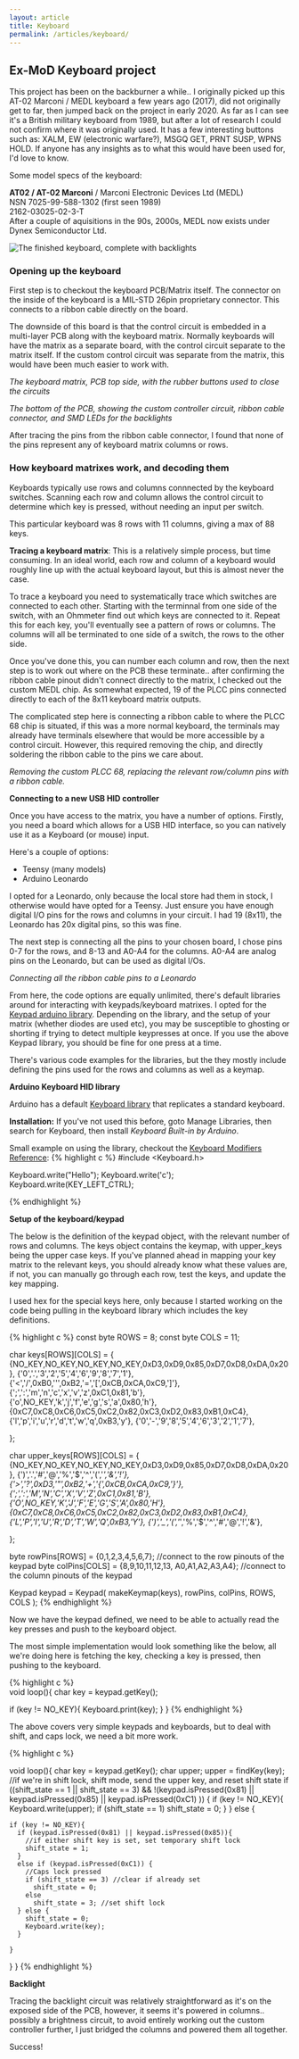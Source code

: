 ```yaml
---
layout: article
title: Keyboard
permalink: /articles/keyboard/
---
```


## Ex-MoD Keyboard project

This project has been on the backburner a while.. I originally picked up this AT-02 Marconi / MEDL keyboard a few years ago (2017), did not originally get to far, then jumped back on the project in early 2020. As far as I can see it's a British military keyboard from 1989, but after a lot of research I could not confirm where it was originally used. It has a few interesting buttons such as: XALM, EW (electronic warfare?), MSGQ GET, PRNT SUSP, WPNS HOLD. If anyone has any insights as to what this would have been used for, I'd love to know.

Some model specs of the keyboard:<br />

**AT02 / AT-02 Marconi** / Marconi Electronic Devices Ltd (MEDL)<br />
NSN 7025-99-588-1302 (first seen 1989)<br />
2162-03025-02-3-T<br />
After a couple of aquisitions in the 90s, 2000s, MEDL now exists under Dynex Semiconductor Ltd.

<img class="img-responsive" src="/img/articles/keyboard1.jpg" title="The finished keyboard, complete with backlights">

### Opening up the keyboard

First step is to checkout the keyboard PCB/Matrix itself. The connector on the inside of the keyboard is a MIL-STD 26pin proprietary connector. This connects to a ribbon cable directly on the board.

The downside of this board is that the control circuit is embedded in a multi-layer PCB along with the keyboard matrix. Normally keyboards will have the matrix as a separate board, with the control circuit separate to the matrix itself. If the custom control circuit was separate from the matrix, this would have been much easier to work with.

*The keyboard matrix, PCB top side, with the rubber buttons used to close the circuits*
<img class="img-responsive" src="/img/articles/keyboard2.jpg" title="">

*The bottom of the PCB, showing the custom controller circuit, ribbon cable connector, and SMD LEDs for the backlights*
<img class="img-responsive" src="/img/articles/keyboard3.jpg" title="">


After tracing the pins from the ribbon cable connector, I found that none of the pins represent any of keyboard matrix columns or rows.

### How keyboard matrixes work, and decoding them

Keyboards typically use rows and columns connnected by the keyboard switches. Scanning each row and column allows the control circuit to determine which key is pressed, without needing an input per switch.

This particular keyboard was 8 rows with 11 columns, giving a max of 88 keys.

**Tracing a keyboard matrix**: This is a relatively simple process, but time consuming. In an ideal world, each row and column of a keyboard would roughly line up with the actual keyboard layout, but this is almost never the case.

To trace a keyboard you need to systematically trace which switches are connected to each other. Starting with the terminnal from one side of the switch, with an Ohmmeter find out which keys are connected to it. Repeat this for each key, you'll eventually see a pattern of rows or columns. The columns will all be terminated to one side of a switch, the rows to the other side.

Once you've done this, you can number each column and row, then the next step is to work out where on the PCB these terminate.. after confirming the ribbon cable pinout didn't connect directly to the matrix, I checked out the custom MEDL chip. As somewhat expected, 19 of the PLCC pins connected directly to each of the 8x11 keyboard matrix outputs.  

The complicated step here is connecting a ribbon cable to where the PLCC 68 chip is situated, if this was a more normal keyboard, the terminals may already have terminals elsewhere that would be more accessible by a control circuit. However, this required removing the chip, and directly soldering the ribbon cable to the pins we care about.


*Removing the custom PLCC 68, replacing the relevant row/column pins with a ribbon cable.*
<img class="img-responsive" src="/img/articles/keyboard4.jpg" title="">


**Connecting to a new USB HID controller**

Once you have access to the matrix, you have a number of options. Firstly, you need a board which allows for a USB HID interface, so you can natively use it as a Keyboard (or mouse) input.

Here's a couple of options:

- Teensy (many models)
- Arduino Leonardo

I opted for a Leonardo, only because the local store had them in stock, I otherwise would have opted for a Teensy. Just ensure you have enough digital I/O pins for the rows and columns in your circuit. I had 19 (8x11), the Leonardo has 20x digital pins, so this was fine.

The next step is connecting all the pins to your chosen board, I chose pins 0-7 for the rows, and 8-13 and A0-A4 for the columns. A0-A4 are analog pins on the Leonardo, but can be used as digital I/Os.

*Connecting all the ribbon cable pins to a Leonardo*
<img class="img-responsive" src="/img/articles/keyboard5.jpg" title="">


From here, the code options are equally unlimited, there's default libraries around for interacting with keypads/keyboard matrixes. I opted for the [Keypad arduino library](https://playground.arduino.cc/Code/Keypad/). Depending on the library, and the setup of your matrix (whether diodes are used etc), you may be susceptible to ghosting or shorting if trying to detect multiple keypresses at once. If you use the above Keypad library, you should be fine for one press at a time.

There's various code examples for the libraries, but the they mostly include defining the pins used for the rows and columns as well as a keymap.

**Arduino Keyboard HID library**

Arduino has a default [Keyboard library](https://www.arduino.cc/reference/en/language/functions/usb/keyboard/) that replicates a standard keyboard. 

**Installation:** If you've not used this before, goto Manage Libraries, then search for Keyboard, then install *Keyboard Built-in by Arduino*.


Small example on using the library, checkout the [Keyboard Modifiers Reference](https://www.arduino.cc/en/Reference/KeyboardModifiers):
{% highlight c %} 
#include <Keyboard.h>

Keyboard.write("Hello");
Keyboard.write('c'); 
Keyboard.write(KEY_LEFT_CTRL);

{% endhighlight %}

**Setup of the keyboard/keypad**

The below is the definition of the keypad object, with the relevant number of rows and columns. The keys object contains the keymap, with upper_keys being the upper case keys. If you've planned ahead in mapping your key matrix to the relevant keys, you should already know what these values are, if not, you can manually go through each row, test the keys, and update the key mapping.

I used hex for the special keys here, only because I started working on the code being pulling in the keyboard library which includes the key definitions.

{% highlight c %} 
const byte ROWS = 8;
const byte COLS = 11;

char keys[ROWS][COLS] = {
  {NO_KEY,NO_KEY,NO_KEY,NO_KEY,0xD3,0xD9,0x85,0xD7,0xD8,0xDA,0x20},
  {'0','.','3','2','5','4','6','9','8','7','1'},                               
  {'<','/',0xB0,'\'',0xB2,'=','[',0xCB,0xCA,0xC9,']'},
  {';',':','m','n','c','x','v','z',0xC1,0x81,'b'},
  {'o',NO_KEY,'k','j','f','e','g','s','a',0x80,'h'},
  {0xC7,0xC8,0xC6,0xC5,0xC2,0x82,0xC3,0xD2,0x83,0xB1,0xC4},
 {'l','p','i','u','r','d','t','w','q',0xB3,'y'},
  {'0','-','9','8','5','4','6','3','2','1','7'},

};

char upper_keys[ROWS][COLS] = {
  {NO_KEY,NO_KEY,NO_KEY,NO_KEY,0xD3,0xD9,0x85,0xD7,0xD8,0xDA,0x20},
  {')','.','#','@','%','$','^','(','*','&','!'},                               
  {'>','?',0xD3,'"',0xB2,'+','{',0xCB,0xCA,0xC9,'}'},
  {';',':','M','N','C','X','V','Z',0xC1,0x81,'B'},
  {'O',NO_KEY,'K','J','F','E','G','S','A',0x80,'H'},
  {0xC7,0xC8,0xC6,0xC5,0xC2,0x82,0xC3,0xD2,0x83,0xB1,0xC4},
 {'L','P','I','U','R','D','T','W','Q',0xB3,'Y'},
  {')','_','(','*','%','$','^','#','@','!','&'},

};


byte rowPins[ROWS] = {0,1,2,3,4,5,6,7}; //connect to the row pinouts of the keypad
byte colPins[COLS] = {8,9,10,11,12,13, A0,A1,A2,A3,A4}; //connect to the column pinouts of the keypad

Keypad keypad = Keypad( makeKeymap(keys), rowPins, colPins, ROWS, COLS );
{% endhighlight %}

Now we have the keypad defined, we need to be able to actually read the key presses and push to the keyboard object.

The most simple implementation would look something like the below, all we're doing here is fetching the key, checking a key is pressed, then pushing to the keyboard.

{% highlight c %}  
void loop(){
  char key = keypad.getKey();

  if (key != NO_KEY){
  	Keyboard.print(key);
  }
}
{% endhighlight %}


The above covers very simple keypads and keyboards, but to deal with shift, and caps lock, we need a bit more work.

{% highlight c %}

void loop(){
  char key = keypad.getKey();
  char upper;
  upper = findKey(key);
    //if we're in shift lock, shift mode, send the upper key, and reset shift state
    if ((shift_state == 1 || shift_state == 3) && !(keypad.isPressed(0x81) || keypad.isPressed(0x85) || keypad.isPressed(0xC1) ))
    {
      if (key != NO_KEY){
        Keyboard.write(upper);
      	if (shift_state == 1)
          shift_state = 0;
      }
    } else {
      
    if (key != NO_KEY){
      if (keypad.isPressed(0x81) || keypad.isPressed(0x85)){
        //if either shift key is set, set temporary shift lock
        shift_state = 1;
      }
      else if (keypad.isPressed(0xC1)) {
        //Caps lock pressed
        if (shift_state == 3) //clear if already set
          shift_state = 0;
        else
          shift_state = 3; //set shift lock
      } else {
        shift_state = 0;
        Keyboard.write(key);
      }
       
    }
   }
}
{% endhighlight %}

**Backlight**

Tracing the backlight circuit was relatively straightforward as it's on the exposed side of the PCB, however, it seems it's powered in columns.. possibly a brightness circuit, to avoid entirely working out the custom controller further, I just bridged the columns and powered them all together.

Success!





